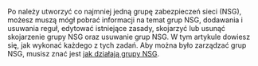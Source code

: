 Po należy utworzyć co najmniej jedną grupę zabezpieczeń sieci (NSG), możesz muszą mógł pobrać informacji na temat grup NSG, dodawania i usuwania reguł, edytować istniejące zasady, skojarzyć lub usunąć skojarzenie grupy NSG oraz usuwanie grup NSG. W tym artykule dowiesz się, jak wykonać każdego z tych zadań. Aby można było zarządzać grup NSG, musisz znać jest [jak działają grupy NSG](../articles/virtual-network/virtual-networks-nsg.md). 

